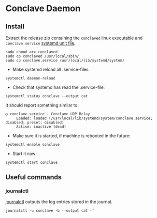 # Conclave Daemon

## Install

Extract the release zip containing the `conclaved` linux executable and `conclave.service` [systemd unit file](https://www.freedesktop.org/software/systemd/man/systemd.unit.html).

```console
sudo chmod a+x conclaved
sudo cp conclaved /usr/local/sbin/
sudo cp conclave.service /usr/local/lib/systemd/system/
```

* Make systemd reload all .service-files

```console
systemctl daemon-reload
```

* Check that systemd has read the .service-file:

```console
systemctl status conclave --output cat
```

It should report something similar to:

```console
○ conclave.service - Conclave UDP Relay
     Loaded: loaded (/usr/local/lib/systemd/system/conclave.service; disabled; preset: disabled)
     Active: inactive (dead)
```

* Make sure it is started, if machine is rebooted in the future:

```console
systemctl enable conclave
```

* Start it now:

```console
systemctl start conclave
```

## Useful commands

### journalctl

[journalctl](https://www.freedesktop.org/software/systemd/man/journalctl.html) outputs the log entries stored in the journal.

```console
journalctl -u conclave -b --output cat -f
```
